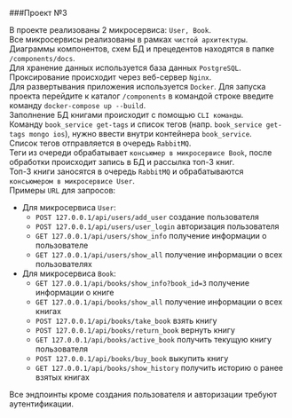 ###Проект №3 

В проекте реализованы 2 микросервиса: `User, Book`.  
Все микросервисы реализованы в рамках `чистой архитектуры`.  
Диаграммы компонентов, схем БД и прецедентов находятся в папке `/components/docs`.  
Для хранение данных используется база данных `PostgreSQL`.  
Проксирование происходит через веб-сервер  `Nginx`.  
Для развертывания приложения используется `Docker`.
Для запуска проекта перейдите к каталог `/components` в командой строке введите команду `docker-compose up --build`.   
Заполнение БД книгами происходит с помощью `CLI команды`.  
Команду `book_service get-tags` и список тегов (напр. `book_service get-tags mongo ios`), нужно ввести внутри контейнера `book_service`.  
Список тегов отправляется в очередь `RabbitMQ`.   
Теги из очереди обрабатывает `консьюмер в микросервисе Book`, после обработки происходит запись в БД и рассылка топ-3 книг.  
Топ-3 книги заносятся в очередь `RabbitMQ` и обрабатываются `консьюмером в микросервисе User`.  
Примеры `URL` для запросов:
- Для микросервиса `User`:
    - `POST 127.0.0.1/api/users/add_user` создание пользователя
    - `POST 127.0.0.1/api/users/user_login` авторизация пользователя
    - `GET 127.0.0.1/api/users/show_info` получение информации о пользователе
    - `GET 127.0.0.1/api/users/show_all` получение информации о всех пользователях
- Для микросервиса `Book`:
    - `GET 127.0.0.1/api/books/show_info?book_id=3` получение информации о книге
    - `GET 127.0.0.1/api/books/show_all` получение информации о всех книгах
    - `POST 127.0.0.1/api/books/take_book` взять книгу
    - `POST 127.0.0.1/api/books/return_book` вернуть книгу
    - `GET 127.0.0.1/api/books/active_book` получить текущую книгу пользователя
    - `POST 127.0.0.1/api/books/buy_book` выкупить книгу
    - `GET 127.0.0.1/api/books/show_history` получить историю о ранее взятых книгах
  
Все эндпоинты кроме создания пользователя и авторизации требуют аутентификации.  
